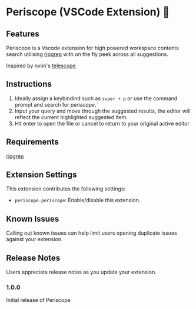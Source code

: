 # Periscope (VSCode Extension) 🔭

## Features

Periscope is a Vscode extension for high powered workspace contents search utilising [ripgrep](https://github.com/BurntSushi/ripgrep) with on the fly peek across all suggestions.

Inspired by nvim's [telescope](https://github.com/nvim-telescope/telescope.nvim) 

## Instructions

1. Ideally assign a keybindind such as `super + p` or use the command prompt and search for _periscope_.`
2. Input your query and move through the suggested results, the editor will reflect the current highlighted suggested item.
3. Hit enter to open the file or cancel to return to your original active editor

## Requirements

[ripgrep]( https://github.com/BurntSushi/ripgrep#installation )

## Extension Settings

This extension contributes the following settings:

* `periscope.periscope`: Enable/disable this extension.

## Known Issues

Calling out known issues can help limit users opening duplicate issues against your extension.

## Release Notes

Users appreciate release notes as you update your extension.

### 1.0.0

Initial release of Periscope
